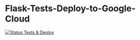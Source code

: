 # Flask-Tests-Deploy-to-Google-Cloud
[![Status Tests & Deploy](https://github.com/an-zhartun/Flask-Tests-Deploy-to-Google-Cloud/actions/workflows/run_tests.yml/badge.svg)](https://github.com/an-zhartun/Flask-Tests-Deploy-to-Google-Cloud/actions/workflows/run_tests.yml)
